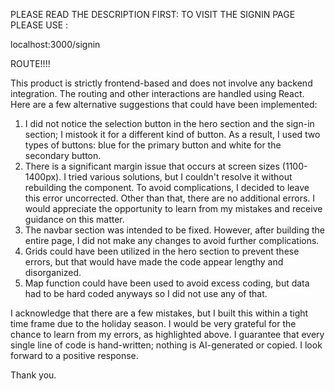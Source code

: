 PLEASE READ THE DESCRIPTION FIRST:
TO VISIT THE SIGNIN PAGE PLEASE USE : 

localhost:3000/signin


ROUTE!!!!

This product is strictly frontend-based and does not involve any backend integration. The routing and other interactions are handled using React.
Here are a few alternative suggestions that could have been implemented:

1. I did not notice the selection button in the hero section and the sign-in section; I mistook it for a different kind of button. As a result, I used two types of buttons: blue for the primary button and white for the secondary button.
2. There is a significant margin issue that occurs at screen sizes (1100-1400px). I tried various solutions, but I couldn't resolve it without rebuilding the component. To avoid complications, I decided to leave this error uncorrected. Other than that, there are no additional errors. I would appreciate the opportunity to learn from my mistakes and receive guidance on this matter.
3. The navbar section was intended to be fixed. However, after building the entire page, I did not make any changes to avoid further complications.
4. Grids could have been utilized in the hero section to prevent these errors, but that would have made the code appear lengthy and disorganized.
5. Map function could have been used to avoid excess coding, but data had to be hard coded anyways so I did not use any of that.

I acknowledge that there are a few mistakes, but I built this within a tight time frame due to the holiday season. I would be very grateful for the chance to learn from my errors, as highlighted above. I guarantee that every single line of code is hand-written; nothing is AI-generated or copied. I look forward to a positive response.

Thank you.
